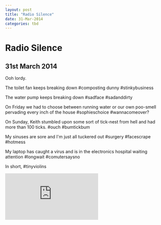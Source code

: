 ```yaml
---
layout: post
title: "Radio Silence"
date: 31-Mar-2014
categories: tbd
---
```


# Radio Silence

## 31st March 2014

Ooh lordy.

The toilet fan keeps breaking down #composting dunny #stinkybusiness

The water pump keeps breaking down #sadface #sadanddirty

On Friday we had to choose between running water or our own poo-smell pervading every inch of the house #sophieschoice #wannacomeover?

On Sunday,   Keith stumbled upon some sort of tick-nest from hell and had more than 100 ticks. #ouch #bumtickbum

My sinuses are sore and I'm just all tuckered out #surgery #facescrape #hotmess

My laptop has caught a virus and is in the electronics hospital waiting attention #longwait #comutersaysno

In short, #tinyviolins

<iframe src='https://www.youtube.com/embed/57dzaMaouXA' frameborder='0' gesture='media' allow='encrypted-media' allowfullscreen></iframe>

 
